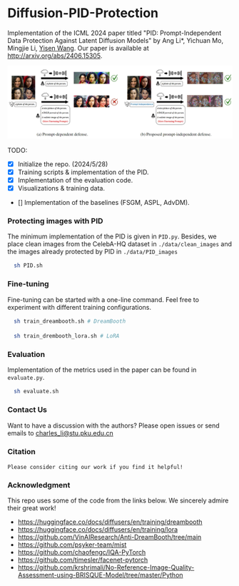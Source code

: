 # Diffusion-PID-Protection
Implementation of the ICML 2024 paper titled "PID: Prompt-Independent Data Protection Against Latent Diffusion Models" by Ang Li*, Yichuan Mo, Mingjie Li, [Yisen Wang](yisenwang.github.io).
Our paper is available at http://arxiv.org/abs/2406.15305.
<center>
  
  ![image](figure1.png)
</center>

TODO:
- [x] Initialize the repo. (2024/5/28)
- [x] Training scripts & implementation of the PID.
- [x] Implementation of the evaluation code.
- [x] Visualizations & training data.
- [] Implementation of the baselines (FSGM, ASPL, AdvDM).

### Protecting images with PID
The minimum implementation of the PID is given in ```PID.py```. Besides, we place clean images from the CelebA-HQ dataset in ```./data/clean_images``` and the images already protected by PID in ```./data/PID_images```
```sh
  sh PID.sh
```


### Fine-tuning
Fine-tuning can be started with a one-line command. Feel free to experiment with different training configurations.
```sh
  sh train_dreambooth.sh # DreamBooth

  sh train_drembooth_lora.sh # LoRA
```

### Evaluation
Implementation of the metrics used in the paper can be found in ```evaluate.py```.
```sh
  sh evaluate.sh
```

### Contact Us
Want to have a discussion with the authors? Please open issues or send emails to charles_li@stu.pku.edu.cn

### Citation
```
Please consider citing our work if you find it helpful!
```

### Acknowledgment
This repo uses some of the code from the links below. We sincerely admire their great work!
- https://huggingface.co/docs/diffusers/en/training/dreambooth
- https://huggingface.co/docs/diffusers/en/training/lora
- https://github.com/VinAIResearch/Anti-DreamBooth/tree/main
- https://github.com/psyker-team/mist
- https://github.com/chaofengc/IQA-PyTorch
- https://github.com/timesler/facenet-pytorch
- https://github.com/krshrimali/No-Reference-Image-Quality-Assessment-using-BRISQUE-Model/tree/master/Python
